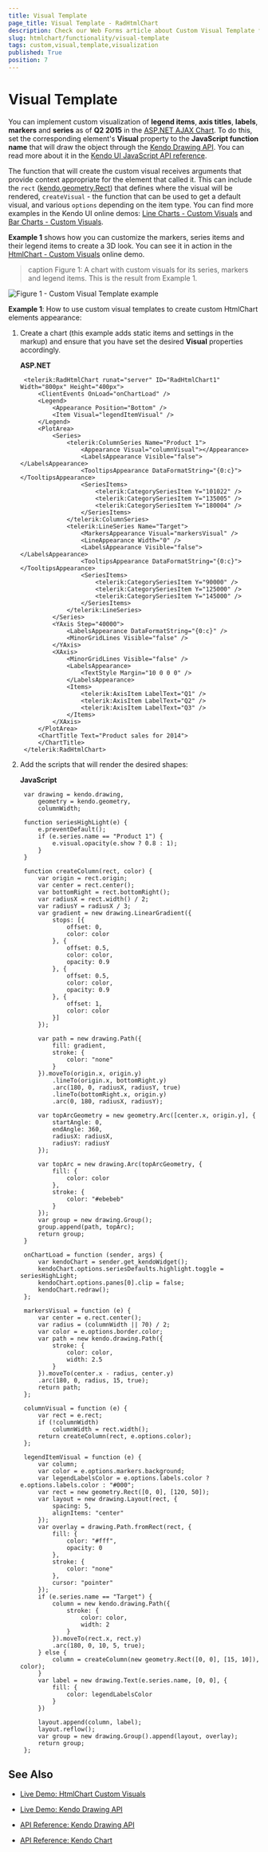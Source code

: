 ```yaml
---
title: Visual Template
page_title: Visual Template - RadHtmlChart
description: Check our Web Forms article about Custom Visual Template for Chart Elements.
slug: htmlchart/functionality/visual-template
tags: custom,visual,template,visualization
published: True
position: 7
---
```


# Visual Template

You can implement custom visualization of **legend items**, **axis titles**, **labels**, **markers** and **series** as of **Q2 2015** in the [ASP.NET AJAX Chart](https://www.telerik.com/products/aspnet-ajax/html-chart.aspx). To do this, set the corresponding element's **Visual** property to the **JavaScript function name** that will draw the object through the [Kendo Drawing API](https://demos.telerik.com/kendo-ui/drawing/index). You can read more about it in the [Kendo UI JavaScript API reference](https://docs.telerik.com/kendo-ui/api/javascript/drawing).

The function that will create the custom visual receives arguments that provide context appropriate for the element that called it. This can include the `rect` ([kendo.geometry.Rect](https://docs.telerik.com/kendo-ui/api/javascript/geometry/rect)) that defines where the visual will be rendered, `createVisual` - the function that can be used to get a default visual, and various `options` depending on the item type. You can find more examples in the Kendo UI online demos: [Line Charts - Custom Visuals](https://demos.telerik.com/kendo-ui/line-charts/visuals) and [Bar Charts - Custom Visuals](https://demos.telerik.com/kendo-ui/bar-charts/visuals).

**Example 1** shows how you can customize the markers, series items and their legend items to create a 3D look. You can see it in action in the [HtmlChart - Custom Visuals](https://demos.telerik.com/aspnet-ajax/htmlchart/examples/functionality/visual-templates/defaultcs.aspx) online demo.

>caption Figure 1: A chart with custom visuals for its series, markers and legend items. This is the result from Example 1.

![Figure 1 - Custom Visual Template example](images/custom-visual-template-example.png)


**Example 1**: How to use custom visual templates to create custom HtmlChart elements appearance:

1. Create a chart (this example adds static items and settings in the markup) and ensure that you have set the desired **Visual** properties accordingly.

	**ASP.NET**

		<telerik:RadHtmlChart runat="server" ID="RadHtmlChart1" Width="800px" Height="400px">
			<ClientEvents OnLoad="onChartLoad" />
			<Legend>
				<Appearance Position="Bottom" />
				<Item Visual="legendItemVisual" />
			</Legend>
			<PlotArea>
				<Series>
					<telerik:ColumnSeries Name="Product 1">
						<Appearance Visual="columnVisual"></Appearance>
						<LabelsAppearance Visible="false"></LabelsAppearance>
						<TooltipsAppearance DataFormatString="{0:c}"></TooltipsAppearance>
						<SeriesItems>
							<telerik:CategorySeriesItem Y="101022" />
							<telerik:CategorySeriesItem Y="135005" />
							<telerik:CategorySeriesItem Y="180004" />
						</SeriesItems>
					</telerik:ColumnSeries>
					<telerik:LineSeries Name="Target">
						<MarkersAppearance Visual="markersVisual" />
						<LineAppearance Width="0" />
						<LabelsAppearance Visible="false"></LabelsAppearance>
						<TooltipsAppearance DataFormatString="{0:c}"></TooltipsAppearance>
						<SeriesItems>
							<telerik:CategorySeriesItem Y="90000" />
							<telerik:CategorySeriesItem Y="125000" />
							<telerik:CategorySeriesItem Y="145000" />
						</SeriesItems>
					</telerik:LineSeries>
				</Series>
				<YAxis Step="40000">
					<LabelsAppearance DataFormatString="{0:c}" />
					<MinorGridLines Visible="false" />
				</YAxis>
				<XAxis>
					<MinorGridLines Visible="false" />
					<LabelsAppearance>
						<TextStyle Margin="10 0 0 0" />
					</LabelsAppearance>
					<Items>
						<telerik:AxisItem LabelText="Q1" />
						<telerik:AxisItem LabelText="Q2" />
						<telerik:AxisItem LabelText="Q3" />
					</Items>
				</XAxis>
			</PlotArea>
			<ChartTitle Text="Product sales for 2014">
			</ChartTitle>
		</telerik:RadHtmlChart>


1. Add the scripts that will render the desired shapes:

	**JavaScript**
		
		var drawing = kendo.drawing,
			geometry = kendo.geometry,
			columnWidth;

		function seriesHighLight(e) {
			e.preventDefault();
			if (e.series.name == "Product 1") {
				e.visual.opacity(e.show ? 0.8 : 1);
			}
		}

		function createColumn(rect, color) {
			var origin = rect.origin;
			var center = rect.center();
			var bottomRight = rect.bottomRight();
			var radiusX = rect.width() / 2;
			var radiusY = radiusX / 3;
			var gradient = new drawing.LinearGradient({
				stops: [{
					offset: 0,
					color: color
				}, {
					offset: 0.5,
					color: color,
					opacity: 0.9
				}, {
					offset: 0.5,
					color: color,
					opacity: 0.9
				}, {
					offset: 1,
					color: color
				}]
			});

			var path = new drawing.Path({
				fill: gradient,
				stroke: {
					color: "none"
				}
			}).moveTo(origin.x, origin.y)
				.lineTo(origin.x, bottomRight.y)
				.arc(180, 0, radiusX, radiusY, true)
				.lineTo(bottomRight.x, origin.y)
				.arc(0, 180, radiusX, radiusY);

			var topArcGeometry = new geometry.Arc([center.x, origin.y], {
				startAngle: 0,
				endAngle: 360,
				radiusX: radiusX,
				radiusY: radiusY
			});

			var topArc = new drawing.Arc(topArcGeometry, {
				fill: {
					color: color
				},
				stroke: {
					color: "#ebebeb"
				}
			});
			var group = new drawing.Group();
			group.append(path, topArc);
			return group;
		}

		onChartLoad = function (sender, args) {
			var kendoChart = sender.get_kendoWidget();
			kendoChart.options.seriesDefaults.highlight.toggle = seriesHighLight;
			kendoChart.options.panes[0].clip = false;
			kendoChart.redraw();
		};

		markersVisual = function (e) {
			var center = e.rect.center();
			var radius = (columnWidth || 70) / 2;
			var color = e.options.border.color;
			var path = new kendo.drawing.Path({
				stroke: {
					color: color,
					width: 2.5
				}
			}).moveTo(center.x - radius, center.y)
			.arc(180, 0, radius, 15, true);
			return path;
		};

		columnVisual = function (e) {
			var rect = e.rect;
			if (!columnWidth)
				columnWidth = rect.width();
			return createColumn(rect, e.options.color);
		};

		legendItemVisual = function (e) {
			var column;
			var color = e.options.markers.background;
			var legendLabelsColor = e.options.labels.color ? e.options.labels.color : "#000";
			var rect = new geometry.Rect([0, 0], [120, 50]);
			var layout = new drawing.Layout(rect, {
				spacing: 5,
				alignItems: "center"
			});
			var overlay = drawing.Path.fromRect(rect, {
				fill: {
					color: "#fff",
					opacity: 0
				},
				stroke: {
					color: "none"
				},
				cursor: "pointer"
			});
			if (e.series.name == "Target") {
				column = new kendo.drawing.Path({
					stroke: {
						color: color,
						width: 2
					}
				}).moveTo(rect.x, rect.y)
				.arc(180, 0, 10, 5, true);
			} else {
				column = createColumn(new geometry.Rect([0, 0], [15, 10]), color);
			}
			var label = new drawing.Text(e.series.name, [0, 0], {
				fill: {
					color: legendLabelsColor
				}
			})

			layout.append(column, label);
			layout.reflow();
			var group = new drawing.Group().append(layout, overlay);
			return group;
		};


## See Also

 * [Live Demo: HtmlChart Custom Visuals](https://demos.telerik.com/aspnet-ajax/htmlchart/examples/functionality/visual-templates/defaultcs.aspx)

 * [Live Demo: Kendo Drawing API](https://demos.telerik.com/kendo-ui/drawing/index)

 * [API Reference: Kendo Drawing API](https://docs.telerik.com/kendo-ui/api/javascript/drawing)

 * [API Reference: Kendo Chart](https://docs.telerik.com/kendo-ui/api/javascript/dataviz/ui/chart)

